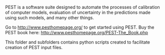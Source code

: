 PEST is a software suite designed to automate the processes of calibration of computer models, evaluation of uncertainty in the predictions made using such models, and many other things.

Go to http://www.pesthomepage.org/ to get started using PEST. Buy the PEST book here: http://www.pesthomepage.org/PEST-The_Book.php

This folder and subfolders contains python scripts created to facilitate creation of PEST input files.
